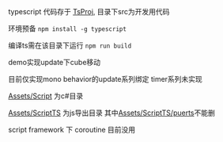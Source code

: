 typescript 代码存于 [TsProj](TsProj), 目录下src为开发用代码

环境预备 `npm install -g typescript`

编译ts需在该目录下运行 `npm run build`

demo实现update下cube移动

目前仅实现mono behavior的update系列绑定 timer系列未实现

[Assets/Script](Assets/Script) 为c#目录

[Assets/ScriptTS](Assets/ScriptTS) 为js导出目录 其中[Assets/ScriptTS/puerts](Assets/ScriptTS/puerts)不能删

script framework 下 coroutine 目前没用
